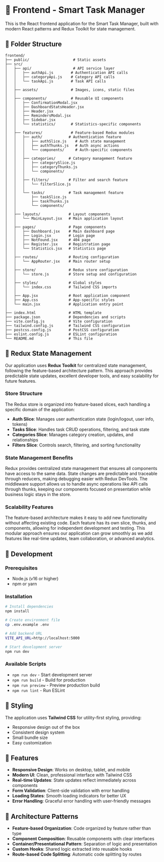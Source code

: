 # 🎨 Frontend - Smart Task Manager

This is the React frontend application for the Smart Task Manager, built with modern React patterns and Redux Toolkit for state management.

## 📁 Folder Structure

```
frontend/
├── public/                    # Static assets
├── src/
│   ├── api/                   # API service layer
│   │   ├── authApi.js        # Authentication API calls
│   │   ├── categoryApi.js    # Category API calls
│   │   └── taskApi.js        # Task API calls
│   │
│   ├── assets/               # Images, icons, static files
│   │
│   ├── components/           # Reusable UI components
│   │   ├── ConfirmationModal.jsx
│   │   ├── DashboardStatsHeader.jsx
│   │   ├── Header.jsx
│   │   ├── RemindersModal.jsx
│   │   ├── Sidebar.jsx
│   │   └── statistics/       # Statistics-specific components
│   │
│   ├── features/             # Feature-based Redux modules
│   │   ├── auth/            # Authentication feature
│   │   │   ├── authSlice.js    # Auth state management
│   │   │   ├── authThunks.js   # Auth async actions
│   │   │   └── components/     # Auth-specific components
│   │   │
│   │   ├── categories/      # Category management feature
│   │   │   ├── categorySlice.js
│   │   │   ├── categoryThunks.js
│   │   │   └── components/
│   │   │
│   │   ├── filters/         # Filter and search feature
│   │   │   └── filterSlice.js
│   │   │
│   │   └── tasks/           # Task management feature
│   │       ├── taskSlice.js
│   │       ├── taskThunks.js
│   │       └── components/
│   │
│   ├── layouts/             # Layout components
│   │   └── MainLayout.jsx   # Main application layout
│   │
│   ├── pages/               # Page components
│   │   ├── Dashboard.jsx    # Main dashboard page
│   │   ├── Login.jsx        # Login page
│   │   ├── NotFound.jsx     # 404 page
│   │   ├── Register.jsx     # Registration page
│   │   └── Statistics.jsx   # Statistics page
│   │
│   ├── routes/              # Routing configuration
│   │   └── AppRouter.jsx    # Main router setup
│   │
│   ├── store/               # Redux store configuration
│   │   └── store.js         # Store setup and configuration
│   │
│   ├── styles/              # Global styles
│   │   └── index.css        # Tailwind CSS imports
│   │
│   ├── App.jsx              # Root application component
│   ├── App.css              # App-specific styles
│   └── main.jsx             # Application entry point
│
├── index.html               # HTML template
├── package.json             # Dependencies and scripts
├── vite.config.js           # Vite configuration
├── tailwind.config.js       # Tailwind CSS configuration
├── postcss.config.js        # PostCSS configuration
├── eslint.config.js         # ESLint configuration
└── README.md                # This file
```

## 🔄 Redux State Management

Our application uses **Redux Toolkit** for centralized state management, following the feature-based architecture pattern. This approach provides predictable state updates, excellent developer tools, and easy scalability for future features.

### **Store Structure**
The Redux store is organized into feature-based slices, each handling a specific domain of the application:

- **Auth Slice**: Manages user authentication state (login/logout, user info, tokens)
- **Tasks Slice**: Handles task CRUD operations, filtering, and task state
- **Categories Slice**: Manages category creation, updates, and relationships
- **Filters Slice**: Controls search, filtering, and sorting functionality

### **State Management Benefits**
Redux provides centralized state management that ensures all components have access to the same data. State changes are predictable and traceable through reducers, making debugging easier with Redux DevTools. The middleware support allows us to handle async operations like API calls through thunks, keeping our components focused on presentation while business logic stays in the store.

### **Scalability Features**
The feature-based architecture makes it easy to add new functionality without affecting existing code. Each feature has its own slice, thunks, and components, allowing for independent development and testing. This modular approach ensures our application can grow smoothly as we add features like real-time updates, team collaboration, or advanced analytics.

## 🚀 Development

### Prerequisites
- Node.js (v16 or higher)
- npm or yarn

### Installation
```bash
# Install dependencies
npm install

# Create environment file
cp .env.example .env

# Add backend URL
VITE_API_URL=http://localhost:5000

# Start development server
npm run dev
```

### Available Scripts
- `npm run dev` - Start development server
- `npm run build` - Build for production
- `npm run preview` - Preview production build
- `npm run lint` - Run ESLint

## 🎨 Styling

The application uses **Tailwind CSS** for utility-first styling, providing:
- Responsive design out of the box
- Consistent design system
- Small bundle size
- Easy customization

## 📱 Features

- **Responsive Design**: Works on desktop, tablet, and mobile
- **Modern UI**: Clean, professional interface with Tailwind CSS
- **Real-time Updates**: State updates reflect immediately across components
- **Form Validation**: Client-side validation with error handling
- **Loading States**: Smooth loading indicators for better UX
- **Error Handling**: Graceful error handling with user-friendly messages

## 🔧 Architecture Patterns

- **Feature-based Organization**: Code organized by feature rather than type
- **Component Composition**: Reusable components with clear interfaces
- **Container/Presentational Pattern**: Separation of logic and presentation
- **Custom Hooks**: Shared logic extracted into reusable hooks
- **Route-based Code Splitting**: Automatic code splitting by routes
